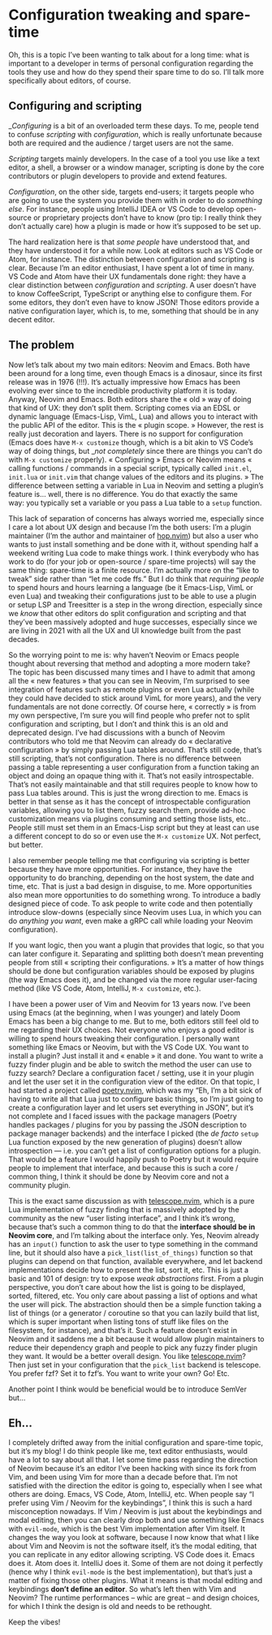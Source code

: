 # Configuration tweaking and spare-time

Oh, this is a topic I’ve been wanting to talk about for a long time: what is important to a developer in terms of personal
configuration regarding the tools they use and how do they spend their spare time to do so. I’ll talk more specifically
about editors, of course.

## Configuring and scripting

__Configuring_ is a bit of an overloaded term these days. To me, people tend to confuse _scripting_ with
_configuration_, which is really unfortunate because both are required and the audience / target users are not the same.

_Scripting_ targets mainly developers. In the case of a tool you use like a text editor, a shell, a browser or a
window manager, scripting is done by the core contributors or plugin developers to provide and extend features.

_Configuration_, on the other side, targets end-users; it targets people who are going to use the system you provide
them with in order to do _something else_. For instance, people using IntelliJ IDEA or VS Code to develop open-source or
proprietary projects don’t have to know (pro tip: I really think they don’t actually care) how a plugin is made or how
it’s supposed to be set up.

The hard realization here is that _some people_ have understood that, and they have understood it for a while now. Look
at editors such as VS Code or Atom, for instance. The distinction between configuration and scripting is clear. Because
I’m an editor enthusiast, I have spent a lot of time in many. VS Code and Atom have their UX fundamentals done right:
they have a clear distinction between _configuration_ and _scripting_. A user doesn’t have to know CoffeeScript,
TypeScript or anything else to configure them. For some editors, they don’t even have to know JSON! Those editors
provide a native configuration layer, which is, to me, something that should be in any decent editor.

## The problem

Now let’s talk about my two main editors: Neovim and Emacs. Both have been around for a long time, even though Emacs is
a dinosaur, since its first release was in 1976 (!!!). It’s actually impressive how Emacs has been evolving ever since
to the incredible productivity platform it is today. Anyway, Neovim and Emacs. Both editors share the « old » way of
doing that kind of UX: they don’t split them. Scripting comes via an EDSL or dynamic language (Emacs-Lisp, VimL, Lua)
and allows you to interact with the public API of the editor. This is the « plugin scope. » However, the rest is really
just decoration and layers. There is no support for configuration (Emacs does have `M-x customize` though, which is a
bit akin to VS Code’s way of doing things, but __not completely_ since there are things you can’t do with `M-x
customize` properly). « Configuring » Emacs or Neovim means « calling functions / commands in a special script,
typically called `init.el`, `init.lua` or `init.vim` that change values of the editors and its plugins. » The difference
between setting a variable in Lua in Neovim and setting a plugin’s feature is… well, there is no difference. You do that
exactly the same way: you typically set a variable or you pass a Lua table to a `setup` function.

This lack of separation of concerns has always worried me, especially since I care a lot about UX design and because I’m
the both users: I’m a plugin maintainer (I’m the author and maintainer of [hop.nvim]) but also a user who wants to just
install something and be done with it, without spending half a weekend writing Lua code to make things work. I think
everybody who has work to do (for your job or open-source / spare-time projects) will say the same thing: spare-time is
a finite resource. I’m actually more on the “like to tweak” side rather than “let me code ffs.” But I do think that
_requiring people_ to spend hours and hours learning a language (be it Emacs-Lisp, VimL or even Lua) and tweaking their
configurations just to be able to use a plugin or setup LSP and Treesitter is a step in the wrong direction, especially
since we _know_ that other editors do split configuration and scripting and that they’ve been massively adopted and huge
successes, especially since we are living in 2021 with all the UX and UI knowledge built from the past decades.

So the worrying point to me is: why haven’t Neovim or Emacs people thought about reversing that method and adopting a
more modern take? The topic has been discussed many times and I have to admit that among all the « new features » that
you can see in Neovim, I’m surprised to see integration of features such as remote plugins or even Lua actually (while
they could have decided to stick around VimL for more years), and the very fundamentals are not done correctly. Of
course here, « correctly » is from my own perspective, I’m sure you will find people who prefer not to split
configuration and scripting, but I don’t and think this is an old and deprecated design. I’ve had discussions with a
bunch of Neovim contributors who told me that Neovim can already do « declarative configuration » by simply passing Lua
tables around. That’s still code, that’s still scripting, that’s not configuration. There is no difference between
passing a table representing a user configuration from a function taking an object and doing an opaque thing with it.
That’s not easily introspectable. That’s not easily maintainable and that still requires people to know how to pass Lua
tables around. This is just the wrong direction to me. Emacs is better in that sense as it has the concept of
introspectable configuration variables, allowing you to list them, fuzzy search them, provide ad-hoc customization means
via plugins consuming and setting those lists, etc.. People still must set them in an Emacs-Lisp script but they at least
can use a different concept to do so or even use the `M-x customize` UX. Not perfect, but better.

I also remember people telling me that configuring via scripting is better because they have more opportunities. For
instance, they have the opportunity to do branching, depending on the host system, the date and time, etc. That is just
a bad design in disguise, to me. More opportunities also mean more opportunities to do something wrong. To introduce a
badly designed piece of code. To ask people to write code and then potentially introduce slow-downs (especially since
Neovim uses Lua, in which you can do _anything you want_, even make a gRPC call while loading your Neovim
configuration).

If you want logic, then you want a plugin that provides that logic, so that you can later configure it. Separating and
splitting both doesn’t mean preventing people from still « scripting their configurations. » It’s a matter of how things
should be done but configuration variables should be exposed by plugins (the way Emacs does it), and be changed via the
more regular user-facing method (like VS Code, Atom, IntelliJ, `M-x customize`, etc.).

I have been a power user of Vim and Neovim for 13 years now. I’ve been using Emacs (at the beginning, when I was
younger) and lately Doom Emacs has been a big change to me. But to me, both editors still feel old to me regarding their
UX choices. Not everyone who enjoys a good editor is willing to spend hours tweaking their configuration. I personally
want something like Emacs or Neovim, but with the VS Code UX. You want to install a plugin? Just install it and « enable
» it and done. You want to write a fuzzy finder plugin and be able to switch the method the user can use to fuzzy
search? Declare a configuration facet / setting, use it in your plugin and let the user set it in the configuration view
of the editor. On that topic, I had started a project called [poetry.nvim], which was my “Eh, I’m a bit sick of having
to write all that Lua just to configure basic things, so I’m just going to create a configuration layer and let users
set everything in JSON”, but it’s not complete and I faced issues with the package managers (Poetry handles packages /
plugins for you by passing the JSON description to package manager backends) and the interface I picked (the _de facto_
`setup` Lua function exposed by the new generation of plugins) doesn’t allow introspection — i.e. you can’t get a list
of configuration options for a plugin. That would be a feature I would happily push to Poetry but it would require
people to implement that interface, and because this is such a core / common thing, I think it should be done by Neovim
core and not a community plugin.

This is the exact same discussion as with [telescope.nvim], which is a pure Lua implementation of fuzzy finding that is
massively adopted by the community as the new “user listing interface”, and I think it’s wrong, because that’s such a
common thing to do that the **interface should be in Neovim core**, and I’m talking about the interface only. Yes,
Neovim already has an `input()` function to ask the user to type something in the command line, but it should also have
a `pick_list(list_of_things)` function so that plugins can depend on that function, available everywhere, and let
backend implementations decide how to present the list, sort it, etc. This is just a basic and 101 of design: try to
expose _weak abstractions_ first. From a plugin perspective, you don’t care about how the list is going to be displayed,
sorted, filtered, etc. You only care about passing a list of options and what the user will pick. The abstraction should
then be a simple function taking a list of things (or a generator / coroutine so that you can lazily build that list,
which is super important when listing tons of stuff like files on the filesystem, for instance), and that’s it. Such a
feature doesn’t exist in Neovim and it saddens me a bit because it would allow plugin maintainers to reduce their
dependency graph and people to pick any fuzzy finder plugin they want. It would be a better overall design. You like
[telescope.nvim]? Then just set in your configuration that the `pick_list` backend is telescope. You prefer fzf? Set it
to fzf’s. You want to write your own? Go! Etc.

Another point I think would be beneficial would be to introduce SemVer but…

## Eh…

I completely drifted away from the initial configuration and spare-time topic, but it’s my blog! I do think people like
me, text editor enthusiasts, would have a lot to say about all that. I let some time pass regarding the direction of
Neovim because it’s an editor I’ve been hacking with since its fork from Vim, and been using Vim for more than a decade
before that. I’m not satisfied with the direction the editor is going to, especially when I see what others are doing.
Emacs, VS Code, Atom, IntelliJ, etc. When people say “I prefer using Vim / Neovim for the keybindings”, I think this is
such a hard misconception nowadays. If Vim / Neovim is just about the keybindings and modal editing, then you can
clearly drop both and use something like Emacs with `evil-mode`, which is the best Vim implementation after Vim itself.
It changes the way you look at software, because I now know that what I like about Vim and Neovim is not the software
itself, it’s the modal editing, that you can replicate in any editor allowing scripting. VS Code does it. Emacs does it.
Atom does it. IntelliJ does it. Some of them are not doing it perfectly (hence why I think `evil-mode` is the best
implementation), but that’s just a matter of fixing those other plugins. What it means is that modal editing and
keybindings **don’t define an editor**. So what’s left then with Vim and Neovim? The runtime performances – whic are
great – and design choices, for which I think the design is old and needs to be rethought.

Keep the vibes!

[hop.nvim]: https://github.com/phaazon/hop.nvim
[poetry.nvim]: https://github.com/phaazon/poetry.nvim
[telescope.nvim]: https://github.com/nvim-telescope/telescope.nvim
